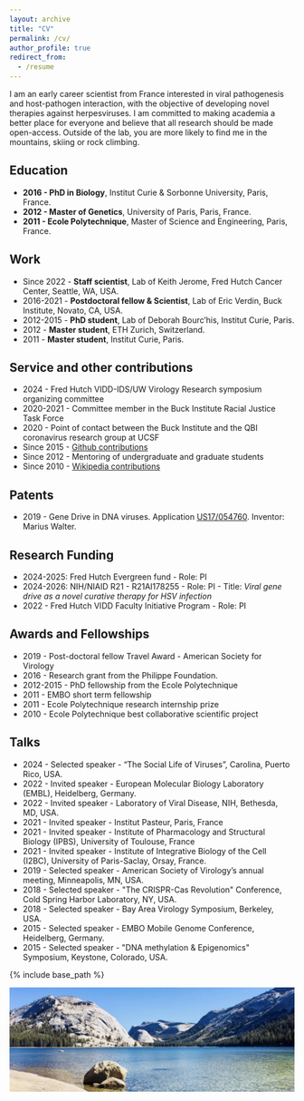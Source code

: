```yaml
---
layout: archive
title: "CV"
permalink: /cv/
author_profile: true
redirect_from:
  - /resume
---
```

I am an early career scientist from France interested in viral pathogenesis and host-pathogen interaction, with the objective of developing novel therapies against herpesviruses. I am committed to making academia a better place for everyone and believe that all research should be made open-access.
Outside of the lab, you are more likely to find me in the mountains, skiing or rock climbing.

## Education
* **2016 - PhD in Biology**, Institut Curie & Sorbonne University, Paris, France.
* **2012 - Master of Genetics**,	University of Paris, Paris, France.
* **2011 - Ecole Polytechnique**,		Master of Science and Engineering, Paris, France.		

## Work
* Since 2022 -  **Staff scientist**, Lab of Keith Jerome, Fred Hutch Cancer Center, Seattle, WA, USA.
* 2016-2021 -  **Postdoctoral fellow & Scientist**, Lab of Eric Verdin, Buck Institute, Novato, CA, USA.
* 2012-2015 - **PhD student**, Lab of Deborah Bourc’his, Institut Curie, Paris.
* 2012 - **Master student**, ETH Zurich, Switzerland.
* 2011 - **Master student**, Institut Curie, Paris.

## Service and other contributions
* 2024 - Fred Hutch VIDD-IDS/UW Virology Research symposium organizing committee
* 2020-2021 -	Committee member in the Buck Institute Racial Justice Task Force
* 2020 - Point of contact between the Buck Institute and the QBI coronavirus research group at UCSF
* Since 2015 - [Github contributions](https://github.com/mariuswalter)
* Since 2012 -	Mentoring of undergraduate and graduate students
* Since 2010 -	[Wikipedia contributions](https://commons.wikimedia.org/wiki/Special:ListFiles?limit=50&user=Mariuswalter)

## Patents
* 2019 - Gene Drive in DNA viruses. Application [US17/054760](https://patents.google.com/patent/US20210222150A1/en). Inventor: Marius Walter.

## Research Funding
* 2024-2025: Fred Hutch Evergreen fund - Role: PI
* 2024-2026: NIH/NIAID R21 - R21AI178255 - Role: PI - Title: *Viral gene drive as a novel curative therapy for HSV infection*
* 2022 - Fred Hutch VIDD Faculty Initiative Program - Role: PI

## Awards and Fellowships
* 2019 - Post-doctoral fellow Travel Award - American Society for Virology
* 2016 - Research grant from the Philippe Foundation.
* 2012-2015 - PhD fellowship from the Ecole Polytechnique
* 2011 - EMBO short term fellowship
* 2011 - Ecole Polytechnique research internship prize
* 2010 - Ecole Polytechnique best collaborative scientific project

## Talks
* 2024 -  Selected speaker - “The Social Life of Viruses”, Carolina, Puerto Rico, USA.
* 2022 -  Invited speaker - European Molecular Biology Laboratory (EMBL), Heidelberg, Germany.
* 2022 -  Invited speaker - Laboratory of Viral Disease, NIH, Bethesda, MD, USA.
* 2021 -	Invited speaker -	Institut Pasteur, Paris, France
* 2021 -	Invited speaker -	Institute of Pharmacology and Structural Biology (IPBS), University of Toulouse, France
* 2021 -	Invited speaker - Institute of Integrative Biology of the Cell (I2BC), University of Paris-Saclay, Orsay, France.
* 2019 -	Selected speaker -	American Society of Virology’s annual meeting, Minneapolis, MN, USA.
* 2018 -	Selected speaker -	"The CRISPR-Cas Revolution" Conference, Cold Spring Harbor Laboratory, NY, USA.
* 2018 -	Selected speaker -	Bay Area Virology Symposium, Berkeley, USA.
* 2015 -	Selected speaker -	EMBO Mobile Genome Conference, Heidelberg, Germany.
* 2015 -	Selected speaker - "DNA methylation & Epigenomics" Symposium, Keystone, Colorado, USA.


{% include base_path %}

![GD](/images/Yosemite.jpg)
